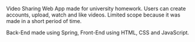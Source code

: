 Video Sharing Web App made for university homework. Users can create accounts, upload, watch and like videos. Limited scope because it was made in a short period of time.

Back-End made using Spring, Front-End using HTML, CSS and JavaScript.
